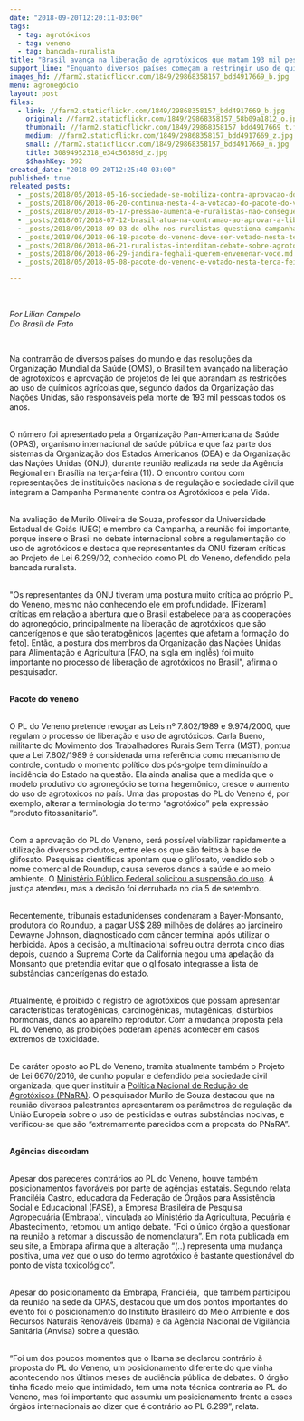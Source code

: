 ```yaml
---
date: "2018-09-20T12:20:11-03:00"
tags:
  - tag: agrotóxicos
  - tag: veneno
  - tag: bancada-ruralista
title: "Brasil avança na liberação de agrotóxicos que matam 193 mil pessoas por ano no mundo\n"
support_line: "Enquanto diversos países começam a restringir uso de químicos como o glifosato, Brasil corre para aprovar o PL do Veneno\n"
images_hd: //farm2.staticflickr.com/1849/29868358157_bdd4917669_b.jpg
menu: agronegócio
layout: post
files:
  - link: //farm2.staticflickr.com/1849/29868358157_bdd4917669_b.jpg
    original: //farm2.staticflickr.com/1849/29868358157_58b09a1812_o.jpg
    thumbnail: //farm2.staticflickr.com/1849/29868358157_bdd4917669_t.jpg
    medium: //farm2.staticflickr.com/1849/29868358157_bdd4917669_z.jpg
    small: //farm2.staticflickr.com/1849/29868358157_bdd4917669_n.jpg
    title: 30894952318_e34c56389d_z.jpg
    $$hashKey: 092
created_date: "2018-09-20T12:25:40-03:00"
published: true
releated_posts:
  - _posts/2018/05/2018-05-16-sociedade-se-mobiliza-contra-aprovacao-do-pacote-do-veneno.md
  - _posts/2018/06/2018-06-20-continua-nesta-4-a-votacao-do-pacote-do-veneno-na-camara-dos-deputados.md
  - _posts/2018/05/2018-05-17-pressao-aumenta-e-ruralistas-nao-conseguem-votar-o-pacote-do-veneno.md
  - _posts/2018/07/2018-07-12-brasil-atua-na-contramao-ao-aprovar-a-liberacao-de-mais-veneno.md
  - _posts/2018/09/2018-09-03-de-olho-nos-ruralistas-questiona-campanha-o-agro-e-pop-em-campanha-riquezas-sao-diferentes.md
  - _posts/2018/06/2018-06-18-pacote-do-veneno-deve-ser-votado-nesta-terca-feira-19.md
  - _posts/2018/06/2018-06-21-ruralistas-interditam-debate-sobre-agrotoxicos-na-camara.md
  - _posts/2018/06/2018-06-29-jandira-feghali-querem-envenenar-voce.md
  - _posts/2018/05/2018-05-08-pacote-do-veneno-e-votado-nesta-terca-feira-em-brasilia.md

---
```

<p style="box-sizing: inherit; margin: 0px 0px 11px; font-size: 1.1em; color: rgb(85, 85, 85); font-family: Helvetica, Arial, sans-serif;">&nbsp;</p>

<p><em>Por Lilian Campelo<br />
Do Brasil de Fato</em></p>

<p>&nbsp;</p>

<p>Na contram&atilde;o de diversos pa&iacute;ses do mundo e das resolu&ccedil;&otilde;es da Organiza&ccedil;&atilde;o Mundial da Sa&uacute;de (OMS), o Brasil tem avan&ccedil;ado na libera&ccedil;&atilde;o de agrot&oacute;xicos e aprova&ccedil;&atilde;o de projetos de lei que abrandam as restri&ccedil;&otilde;es ao uso de qu&iacute;micos agr&iacute;colas&nbsp;que, segundo dados da Organiza&ccedil;&atilde;o das Na&ccedil;&otilde;es Unidas, s&atilde;o respons&aacute;veis pela morte de 193 mil pessoas todos os anos.</p>

<p><br />
O n&uacute;mero&nbsp;foi apresentado pela&nbsp;a Organiza&ccedil;&atilde;o Pan-Americana da Sa&uacute;de (OPAS), organismo internacional de sa&uacute;de p&uacute;blica e que faz parte dos sistemas da Organiza&ccedil;&atilde;o dos Estados Americanos (OEA) e da Organiza&ccedil;&atilde;o das Na&ccedil;&otilde;es Unidas (ONU), durante reuni&atilde;o realizada na sede da Ag&ecirc;ncia Regional em Bras&iacute;lia na ter&ccedil;a-feira (11). O encontro contou com representa&ccedil;&otilde;es&nbsp;de institui&ccedil;&otilde;es nacionais de regula&ccedil;&atilde;o e sociedade civil que integram a Campanha Permanente contra os Agrot&oacute;xicos e pela Vida.</p>

<p><br />
Na avalia&ccedil;&atilde;o de Murilo Oliveira de Souza, professor da Universidade Estadual de Goi&aacute;s (UEG) e membro da Campanha, a reuni&atilde;o foi importante, porque insere o Brasil no debate internacional sobre a regulamenta&ccedil;&atilde;o do uso de agrot&oacute;xicos e destaca que representantes da ONU fizeram cr&iacute;ticas ao Projeto de Lei 6.299/02, conhecido como PL do Veneno, defendido pela bancada ruralista.</p>

<p><br />
&quot;Os representantes da ONU tiveram uma postura muito cr&iacute;tica ao pr&oacute;prio PL do Veneno, mesmo n&atilde;o conhecendo ele em profundidade. [Fizeram] cr&iacute;ticas em&nbsp;rela&ccedil;&atilde;o a abertura que o Brasil estabelece para as coopera&ccedil;&otilde;es do agroneg&oacute;cio, principalmente na libera&ccedil;&atilde;o de agrot&oacute;xicos que s&atilde;o cancer&iacute;genos e que s&atilde;o teratog&ecirc;nicos [agentes que afetam a forma&ccedil;&atilde;o do feto]. Ent&atilde;o, a postura dos membros da Organiza&ccedil;&atilde;o das Na&ccedil;&otilde;es Unidas para Alimenta&ccedil;&atilde;o e Agricultura (FAO, na sigla em inglễs)&nbsp;foi muito importante no&nbsp;processo de libera&ccedil;&atilde;o de agrot&oacute;xicos no Brasil&quot;, afirma o pesquisador.</p>

<p><br />
<strong>Pacote do veneno</strong></p>

<p><br />
O PL do Veneno&nbsp;pretende revogar as Leis n&ordm; 7.802/1989 e 9.974/2000, que regulam o processo de libera&ccedil;&atilde;o e uso de agrot&oacute;xicos. Carla Bueno, militante do Movimento dos Trabalhadores Rurais Sem Terra (MST), pontua que a Lei 7.802/1989 &eacute; considerada uma refer&ecirc;ncia como mecanismo de controle, contudo o momento pol&iacute;tico dos p&oacute;s-golpe tem diminu&iacute;do a incid&ecirc;ncia do Estado na quest&atilde;o. Ela ainda analisa que a medida que o modelo produtivo do agroneg&oacute;cio se torna hegem&ocirc;nico, cresce o aumento do uso de agrot&oacute;xicos no pa&iacute;s.&nbsp;Uma das propostas do PL do Veneno&nbsp;&eacute;, por exemplo,&nbsp;alterar a terminologia do termo &ldquo;agrot&oacute;xico&rdquo; pela express&atilde;o &ldquo;produto fitossanit&aacute;rio&rdquo;.</p>

<p><br />
Com a aprova&ccedil;&atilde;o do PL do Veneno, ser&aacute; poss&iacute;vel&nbsp;viabilizar rapidamente a utiliza&ccedil;&atilde;o diversos&nbsp;produtos, entre eles os que s&atilde;o feitos &agrave; base de glifosato. Pesquisas cient&iacute;ficas apontam que o glifosato, vendido sob o nome comercial de Roundup, causa severos danos &agrave; sa&uacute;de e ao meio ambiente. O&nbsp;<a href="http://www.mpf.mp.br/df/sala-de-imprensa/docs/acao-civil-publica-1" rel="external" target="_blank">Minist&eacute;rio P&uacute;blico Federal solicitou a suspens&atilde;o do uso</a>. A justi&ccedil;a atendeu, mas a decis&atilde;o foi derrubada no dia 5 de setembro.</p>

<p><br />
Recentemente, tribunais estadunidenses condenaram a Bayer-Monsanto, produtora do Roundup, a pagar US$ 289 milh&otilde;es de dol&aacute;res ao jardineiro Dewayne Johnson, diagnosticado com c&atilde;ncer terminal ap&oacute;s utilizar o herbicida. Ap&oacute;s a decis&atilde;o, a multinacional sofreu outra derrota cinco dias depois, quando a Suprema Corte da Calif&oacute;rnia negou uma apela&ccedil;&atilde;o da Monsanto que pretendia evitar que o glifosato integrasse a lista de subst&acirc;ncias cancer&iacute;genas do estado.&nbsp;&nbsp;</p>

<p><br />
Atualmente, &eacute; proibido o registro de agrot&oacute;xicos que possam apresentar caracter&iacute;sticas teratog&ecirc;nicas, carcinog&ecirc;nicas, mutag&ecirc;nicas, dist&uacute;rbios hormonais, danos ao aparelho reprodutor. Com a mudan&ccedil;a proposta pela PL do Veneno, as proibi&ccedil;&otilde;es poderam apenas acontecer&nbsp;em casos extremos de toxicidade.&nbsp;</p>

<p><br />
De car&aacute;ter oposto ao PL do Veneno, tramita atualmente tamb&eacute;m o&nbsp;Projeto de Lei 6670/2016,&nbsp;de cunho popular e defendido pela sociedade civil organizada, que quer instituir a&nbsp;<a href="http://contraosagrotoxicos.org/sdm_downloads/pnara-politica-nacional-de-reducao-de-agrotoxicos/" rel="external" target="_blank">Pol&iacute;tica Nacional de Redu&ccedil;&atilde;o de Agrot&oacute;xicos (PNaRA)</a>. O pesquisador Murilo de Souza destacou que na reuni&atilde;o diversos palestrantes apresentaram os par&acirc;metros de regula&ccedil;&atilde;o da Uni&atilde;o Europeia sobre o uso de pesticidas e outras subst&acirc;ncias nocivas, e verificou-se que s&atilde;o &ldquo;extremamente parecidos com a proposta do PNaRA&rdquo;.</p>

<p><br />
<strong>Ag&ecirc;ncias discordam</strong></p>

<p><br />
Apesar&nbsp;dos pareceres contr&aacute;rios ao PL do Veneno, houve tamb&eacute;m posicionamentos favor&aacute;veis por parte de ag&ecirc;ncias estatais. Segundo relata Francil&eacute;ia Castro,&nbsp;educadora da&nbsp;Federa&ccedil;&atilde;o de &Oacute;rg&atilde;os para Assist&ecirc;ncia Social e Educacional (FASE), a Empresa Brasileira de Pesquisa Agropecu&aacute;ria (Embrapa), vinculada ao Minist&eacute;rio da Agricultura, Pecu&aacute;ria e Abastecimento, retomou um antigo debate.&nbsp;&ldquo;Foi o &uacute;nico &oacute;rg&atilde;o a questionar na reuni&atilde;o a retomar a discuss&atilde;o de nomenclatura&rdquo;.&nbsp;Em nota publicada em seu site, a Embrapa afirma que a altera&ccedil;&atilde;o &ldquo;(..) representa uma mudan&ccedil;a positiva, uma vez que o uso do termo agrot&oacute;xico &eacute; bastante question&aacute;vel do ponto de vista toxicol&oacute;gico&rdquo;.</p>

<p><br />
Apesar do posicionamento da Embrapa, Francil&eacute;ia,&nbsp;&nbsp;que&nbsp;tamb&eacute;m participou da reuni&atilde;o na sede da OPAS,&nbsp;destacou que um dos pontos importantes do evento foi o posicionamento do Instituto Brasileiro do Meio Ambiente e dos Recursos Naturais Renov&aacute;veis (Ibama) e da Ag&ecirc;ncia Nacional de Vigil&acirc;ncia Sanit&aacute;ria (Anvisa) sobre a quest&atilde;o.</p>

<p><br />
&ldquo;Foi um dos poucos momentos que o Ibama se declarou contr&aacute;rio &agrave; proposta do PL do Veneno, um posicionamento diferente&nbsp;do que vinha acontecendo nos &uacute;ltimos meses de audi&ecirc;ncia p&uacute;blica de debates. O &oacute;rg&atilde;o tinha ficado meio que intimidado, tem uma nota t&eacute;cnica contraria ao PL do Veneno, mas foi importante que assumiu um posicionamento frente a esses &oacute;rg&atilde;os internacionais ao dizer que &eacute; contr&aacute;rio ao PL 6.299&rdquo;, relata.</p>

<p style="box-sizing: border-box; margin: 0px 0px 20px; padding: 0px; border: 0px; font-variant-numeric: normal; font-variant-east-asian: normal; font-stretch: normal; font-size: 1.1rem; line-height: 1.6; font-family: Merriweather, &quot;Times New Roman&quot;; vertical-align: baseline; word-spacing: 2px; color: rgb(64, 64, 64);">&nbsp;</p>
